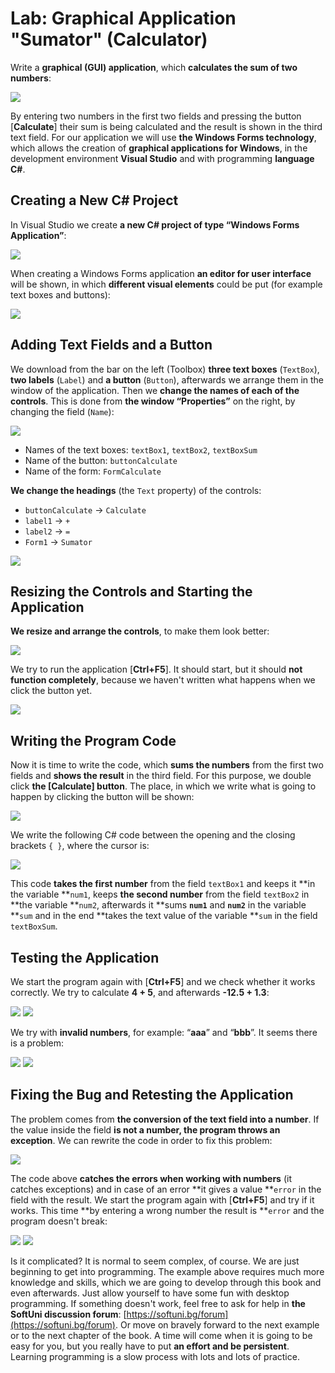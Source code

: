 # Lab: Graphical Application "Sumator" (Calculator)

Write a **graphical \(GUI\) application**, which **calculates the sum of two numbers**:

![](/assets/chapter-1-images/07.Numbers-sum-01.png)

By entering two numbers in the first two fields and pressing the button \[**Calculate**\] their sum is being calculated and the result is shown in the third text field. For our application we will use **the Windows Forms technology**, which allows the creation of **graphical applications for Windows**, in the development environment **Visual Studio** and with programming **language** **C\#**.

## Creating a New C\# Project

In Visual Studio we create **a new C\# project of type “Windows Forms Application”**:

![](/assets/chapter-1-images/07.Numbers-sum-02.png)

When creating a Windows Forms application **an editor for user interface** will be shown, in which **different visual elements** could be put \(for example text boxes and buttons\):

![](/assets/chapter-1-images/07.Numbers-sum-03.png)

## Adding Text Fields and a Button

We download from the bar on the left \(Toolbox\) **three text boxes** \(`TextBox`\), **two labels** \(`Label`\) and **a button** \(`Button`\), afterwards we arrange them in the window of the application. Then we **change the names of each of the controls**. This is done from **the window “Properties”** on the right, by changing the field \(`Name`\):

![](/assets/chapter-1-images/07.Numbers-sum-04.png)

* Names of the text boxes: `textBox1`, `textBox2`, `textBoxSum`
* Name of the button: `buttonCalculate`
* Name of the form: `FormCalculate`

**We change the headings** \(the `Text` property\) of the controls:

* `buttonCalculate` -&gt; `Calculate`
* `label1` -&gt; `+`
* `label2` -&gt; `=`
* `Form1` -&gt; `Sumator`

![](/assets/chapter-1-images/07.Numbers-sum-05.png)

## Resizing the Controls and Starting the Application

**We resize and arrange the controls**, to make them look better:

![](/assets/chapter-1-images/07.Numbers-sum-06.png)

We try to run the application \[**Ctrl+F5**\]. It should start, but it should **not function completely**, because we haven't written what happens when we click the button yet.

![](/assets/chapter-1-images/07.Numbers-sum-07.png)

## Writing the Program Code

Now it is time to write the code, which **sums the numbers** from the first two fields and **shows the result** in the third field. For this purpose, we double click **the \[Calculate\] button**. The place, in which we write what is going to happen by clicking the button will be shown:

![](/assets/chapter-1-images/07.Numbers-sum-08.png)

We write the following C\# code between the opening and the closing brackets `{ }`, where the cursor is:

![](/assets/chapter-1-images/07.Numbers-sum-09.png)

This code **takes the first number** from the field `textBox1` and keeps it **in the variable **`num1`, keeps **the second number** from the field `textBox2` in **the variable **`num2`, afterwards it **sums **`num1`** and **`num2`** in the variable **`sum` and in the end **takes the text value of the variable **`sum` in the field `textBoxSum`.

## Testing the Application

We start the program again with \[**Ctrl+F5**\] and we check whether it works correctly. We try to calculate **4 + 5**, and afterwards **-12.5 + 1.3**:

![](/assets/chapter-1-images/07.Numbers-sum-10.png) ![](/assets/chapter-1-images/07.Numbers-sum-11.png)

We try with **invalid numbers**, for example: “**aaa**” and “**bbb**”. It seems there is a problem:

![](/assets/chapter-1-images/07.Numbers-sum-12.png) ![](/assets/chapter-1-images/07.Numbers-sum-13.png)

## Fixing the Bug and Retesting the Application

The problem comes from **the conversion of the text field into a number**. If the value inside the field **is not a number, the program throws an exception**. We can rewrite the code in order to fix this problem:

![](/assets/chapter-1-images/07.Numbers-sum-14.png)

The code above **catches the errors when working with numbers** \(it catches exceptions\) and in case of an error **it gives a value **`error` in the field with the result. We start the program again with \[**Ctrl+F5**\] and try if it works. This time **by entering a wrong number the result is **`error` and the program doesn't break:

![](/assets/chapter-1-images/07.Numbers-sum-15.png) ![](/assets/chapter-1-images/07.Numbers-sum-16.png)

Is it complicated? It is normal to seem complex, of course. We are just beginning to get into programming. The example above requires much more knowledge and skills, which we are going to develop through this book and even afterwards. Just allow yourself to have some fun with desktop programming. If something doesn't work, feel free to ask for help in **the SoftUni discussion forum**: [https://softuni.bg/forum](https://softuni.bg/forum). Or move on bravely forward to the next example or to the next chapter of the book. A time will come when it is going to be easy for you, but you really have to put **an effort and be persistent**. Learning programming is a slow process with lots and lots of practice.
